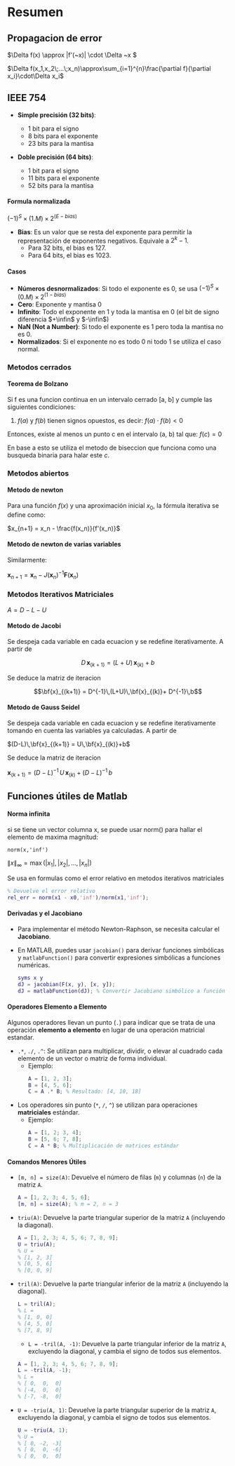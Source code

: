 # Resumen


## Propagacion de error

$\Delta f(x) \approx |f'(\~x)| \cdot \Delta \~x $


$\Delta f(x_1,x_2\;...\;x_n)\approx\sum_{i=1}^{n}\frac{\partial f}{\partial x_i}\cdot\Delta x_i$

## IEEE 754

- **Simple precisión (32 bits)**:
  - 1 bit para el signo
  - 8 bits para el exponente
  - 23 bits para la mantisa

- **Doble precisión (64 bits)**:
  - 1 bit para el signo
  - 11 bits para el exponente
  - 52 bits para la mantisa

#### Formula normalizada

$(-1)^S × (1.M) × 2^{(E - bias)}$

- **Bias**: Es un valor que se resta del exponente para permitir la representación de exponentes negativos. Equivale a $2^k-1$.
  - Para 32 bits, el bias es 127.
  - Para 64 bits, el bias es 1023.

#### Casos

- **Números desnormalizados**: Si todo el exponente es 0, se usa $(-1)^S × (0.M) × 2^{(1 - bias)}$
- **Cero**: Exponente y mantisa 0
- **Infinito**: Todo el exponente en 1 y toda la mantisa en 0 (el bit de signo diferencia $+\infin$ y $-\infin$)
- **NaN (Not a Number)**: Si todo el exponente es 1 pero toda la mantisa no es 0.
- **Normalizados**: Si el exponente no es todo 0 ni todo 1 se utiliza el caso normal.

### Metodos cerrados
#### Teorema de Bolzano

Si f es una funcion continua en un intervalo cerrado [a, b] y cumple las siguientes condiciones:

1. $f(a)$ y $f(b)$ tienen signos opuestos, es decir: $f(a) \cdot f(b) < 0$

Entonces, existe al menos un punto c en el intervalo (a, b) tal que:
$f(c) = 0$

En base a esto se utiliza el metodo de biseccion que funciona como una busqueda binaria para halar este $c$.

### Metodos abiertos

#### Metodo de newton
Para una función $f(x)$ y una aproximación inicial $x_0$, la fórmula iterativa se define como:

$x_{n+1} = x_n - \frac{f(x_n)}{f'(x_n)}$


#### Metodo de newton de varias variables
Similarmente:

$\mathbf{x}_{n+1} = \mathbf{x}_n - J(\mathbf{x}_n)^{-1} \mathbf{F}(\mathbf{x}_n)$


### Metodos Iterativos Matriciales

$A = D-L-U$


#### Metodo de Jacobi
Se despeja cada variable en cada ecuacion y se redefine iterativamente.
A partir de 

$$D\,\mathbf{x}_{(k+1)} = (L+U)\,\mathbf{x}_{(k)}+b$$


Se deduce la matriz de iteracion

$$\bf{x}_{(k+1)} = D^{-1}\,(L+U)\,\bf{x}_{(k)}+ D^{-1}\,b$$


#### Metodo de Gauss Seidel
Se despeja cada variable en cada ecuacion y se redefine iterativamente tomando en cuenta las variables ya calculadas.
A partir de 

$(D-L)\,\bf{x}_{(k+1)} = U\,\bf{x}_{(k)}+b$

Se deduce la matriz de iteracion

$\mathbf{x}_{(k+1)} = (D-L)^{-1}\,U\,\mathbf{x}_{(k)}+ (D-L)^{-1}\,b$



## Funciones útiles de Matlab

#### Norma infinita
si se tiene un vector columna x, se puede usar norm() para hallar el elemento de maxima magnitud:

```norm(x,'inf')```

$\|x\|_{\infty} = \max (|x_1|, |x_2|, ..., |x_n|)$

Se usa en formulas como el error relativo en metodos iterativos matriciales

```matlab
% Devuelve el error relativo
rel_err = norm(x1 - x0,'inf')/norm(x1,'inf');
```

#### Derivadas y el Jacobiano
- Para implementar el método Newton-Raphson, se necesita calcular el **Jacobiano**.
- En MATLAB, puedes usar `jacobian()` para derivar funciones simbólicas y `matlabFunction()` para convertir expresiones simbólicas a funciones numéricas.

  ```matlab
  syms x y
  dJ = jacobian(F(x, y), [x, y]);
  dJ = matlabFunction(dJ); % Convertir Jacobiano simbólico a función numérica
  ```


#### Operadores Elemento a Elemento
Algunos operadores llevan un punto (`.`) para indicar que se trata de una operación **elemento a elemento** en lugar de una operación matricial estandar.
- `.*`, `./`, `.^`: Se utilizan para multiplicar, dividir, o elevar al cuadrado cada elemento de un vector o matriz de forma individual.
  - Ejemplo:
    ```matlab
    A = [1, 2, 3];
    B = [4, 5, 6];
    C = A .* B; % Resultado: [4, 10, 18]
    ```
- Los operadores sin punto (`*`, `/`, `^`) se utilizan para operaciones **matriciales** estándar.
    - Ejemplo:
      ```matlab
      A = [1, 2; 3, 4];
      B = [5, 6; 7, 8];
      C = A * B; % Multiplicación de matrices estándar

#### Comandos Menores Útiles
- `[m, n] = size(A)`: Devuelve el número de filas (`m`) y columnas (`n`) de la matriz `A`.
  ```matlab
  A = [1, 2, 3; 4, 5, 6];
  [m, n] = size(A); % m = 2, n = 3
  ```
- `triu(A)`: Devuelve la parte triangular superior de la matriz `A` (incluyendo la diagonal).
  ```matlab
  A = [1, 2, 3; 4, 5, 6; 7, 8, 9];
  U = triu(A);
  % U =
  % [1, 2, 3]
  % [0, 5, 6]
  % [0, 0, 9]
  ```
- `tril(A)`: Devuelve la parte triangular inferior de la matriz `A` (incluyendo la diagonal).
  ```matlab
  L = tril(A);
  % L =
  % [1, 0, 0]
  % [4, 5, 0]
  % [7, 8, 9]
  ```
  - `L = -tril(A, -1)`: Devuelve la parte triangular inferior de la matriz `A`, excluyendo la diagonal, y cambia el signo de todos sus elementos.
  ```matlab
  A = [1, 2, 3; 4, 5, 6; 7, 8, 9];
  L = -tril(A, -1);
  % L =
  % [ 0,  0,  0]
  % [-4,  0,  0]
  % [-7, -8,  0]
  ```
- `U = -triu(A, 1)`: Devuelve la parte triangular superior de la matriz `A`, excluyendo la diagonal, y cambia el signo de todos sus elementos.
  ```matlab
  U = -triu(A, 1);
  % U =
  % [ 0, -2, -3]
  % [ 0,  0, -6]
  % [ 0,  0,  0]
  ```
